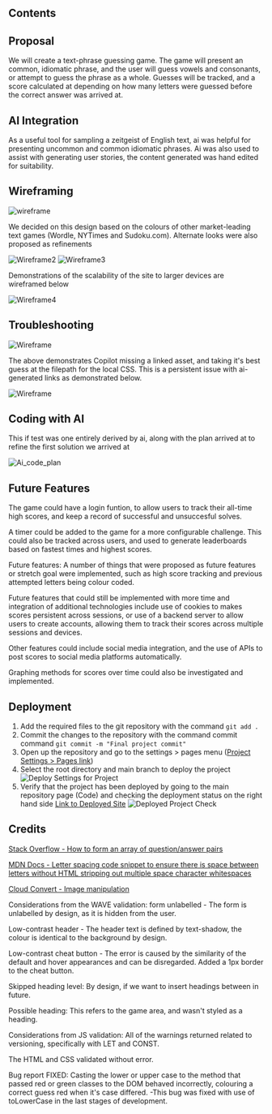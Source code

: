 ## Contents

## Proposal

We will create a text-phrase guessing game. The game will present an common, idiomatic phrase, and the user will guess vowels and consonants, or attempt to guess the phrase as a whole. Guesses will be tracked, and a score calculated at depending on how many letters were guessed before the correct answer was arrived at.

## AI Integration

As a useful tool for sampling a zeitgeist of English text, ai was helpful for presenting uncommon and common idiomatic phrases.
Ai was also used to assist with generating user stories, the content generated was hand edited for suitability.

## Wireframing

![wireframe](docs/image_2024-11-27_123117416.png)

We decided on this design based on the colours of other market-leading text games (Wordle, NYTimes and Sudoku.com).
Alternate looks were also proposed as refinements

![Wireframe2](docs/image_2024-11-27_141343866_480.png)
![Wireframe3](docs/new_phone_480.png)

Demonstrations of the scalability of the site to larger devices are wireframed below

![Wireframe4](docs/image_2024-11-27_142015802_720.png)

## Troubleshooting

![Wireframe](docs/bugs/CssAifile2.png)

The above demonstrates Copilot missing a linked asset, and taking it's best guess at the filepath for the local CSS. This is a persistent issue with ai-generated links as demonstrated below.

![Wireframe](docs/bugs/JsAifile1.png)

## Coding with AI

This if test was one entirely derived by ai, along with the plan arrived at to refine the first solution we arrived at

![Ai_code_plan](docs/Promptexample.png)

## Future Features

The game could have a login funtion, to allow users to track their all-time high scores, and keep a record of successful and unsuccesful solves.

A timer could be added to the game for a more configurable challenge. This could also be tracked across users, and used to generate leaderboards based on fastest times and highest scores.

Future features: A number of things that were proposed as future features or stretch goal were implemented, such as high score tracking and previous attempted letters being colour coded.

Future features that could still be implemented with more time and integration of additional technologies include use of cookies to makes scores persistent across sessions, or use of a backend server to allow users to create accounts, allowing them to track their scores across multiple sessions and devices.

Other features could include social media integration, and the use of APIs to post scores to social media platforms automatically.

Graphing methods for scores over time could also be investigated and implemented.


## Deployment

1) Add the required files to the git repository with the command `git add .`
2) Commit the changes to the repository with the command commit command `git commit -m "Final project commit"`
3) Open up the repository and go to the settings > pages menu ([Project Settings > Pages link](https://github.com/lcorndogl/Hackathon1-Wheel-of-Fortune/settings/pages))
4) Select the root directory and main branch to deploy the project ![Deploy Settings for Project](docs/github-deploy-settings.png "GitHub Pages Deployment Settings")
5) Verify that the project has been deployed by going to the main repository page (Code) and checking the deployment status on the right hand side
[Link to Deployed Site](https://lcorndogl.github.io/Hackathon1-Wheel-of-Fortune/)
![Deployed Project Check](docs/github-deployed.png "GitHub Pages Deployment Check")

## Credits

[Stack Overflow - How to form an array of question/answer pairs](https://stackoverflow.com/questions/37252041/storing-quiz-questions-in-array-of-objects)

[MDN Docs - Letter spacing code snippet to ensure there is space between letters without HTML stripping out multiple space character whitespaces](https://developer.mozilla.org/en-US/docs/Web/CSS/letter-spacing)

[Cloud Convert - Image manipulation](https://cloudconvert.com/png-to-webp "Convert image filesize and format to webp")

Considerations from the WAVE validation:
form unlabelled -
The form is unlabelled by design, as it is hidden from the user.

Low-contrast header -
The header text is defined by text-shadow, the colour is identical to the background by design.

Low-contrast cheat button -
The error is caused by the similarity of the default and hover appearances and can be disregarded. Added a 1px border to the cheat button.

Skipped heading level:
By design, if we want to insert headings between in future.

Possible heading:
This refers to the game area, and wasn't styled as a heading.

Considerations from JS validation:
All of the warnings returned related to versioning, specifically with LET and CONST.

The HTML and CSS validated without error.

Bug report FIXED: Casting the lower or upper case to the method that passed red or green classes to the DOM behaved incorrectly,
colouring a correct guess red when it's case differed.
-This bug was fixed with use of toLowerCase in the last stages of development.
